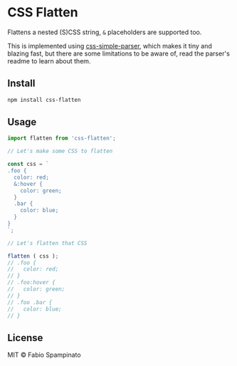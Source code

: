 # CSS Flatten

Flattens a nested (S)CSS string, `&` placeholders are supported too.

This is implemented using [css-simple-parser](https://github.com/fabiospampinato/css-simple-parser), which makes it tiny and blazing fast, but there are some limitations to be aware of, read the parser's readme to learn about them.

## Install

```sh
npm install css-flatten
```

## Usage

```ts
import flatten from 'css-flatten';

// Let's make some CSS to flatten

const css = `
.foo {
  color: red;
  &:hover {
    color: green;
  }
  .bar {
    color: blue;
  }
}
`;

// Let's flatten that CSS

flatten ( css );
// .foo {
//   color: red;
// }
// .foo:hover {
//   color: green;
// }
// .foo .bar {
//   color: blue;
// }
```

## License

MIT © Fabio Spampinato

